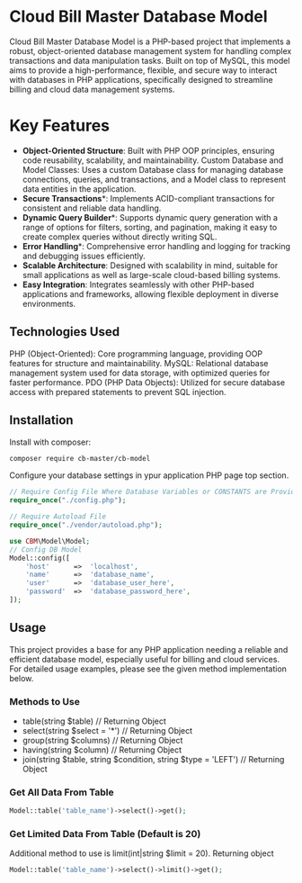# Cloud Bill Master Database Model
Cloud Bill Master Database Model is a PHP-based project that implements a robust, object-oriented database management system for handling complex transactions and data manipulation tasks. Built on top of MySQL, this model aims to provide a high-performance, flexible, and secure way to interact with databases in PHP applications, specifically designed to streamline billing and cloud data management systems.

# Key Features
* <b>Object-Oriented Structure</b>: Built with PHP OOP principles, ensuring code reusability, scalability, and maintainability.
Custom Database and Model Classes: Uses a custom Database class for managing database connections, queries, and transactions, and a Model class to represent data entities in the application.</br>
* <b>Secure Transactions</b>*: Implements ACID-compliant transactions for consistent and reliable data handling.</br>
* <b>Dynamic Query Builder</b>*: Supports dynamic query generation with a range of options for filters, sorting, and pagination, making it easy to create complex queries without directly writing SQL.</br>
* <b>Error Handling</b>*: Comprehensive error handling and logging for tracking and debugging issues efficiently.</br>
* <b>Scalable Architecture</b>: Designed with scalability in mind, suitable for small applications as well as large-scale cloud-based billing systems.</br>
* <b>Easy Integration</b>: Integrates seamlessly with other PHP-based applications and frameworks, allowing flexible deployment in diverse environments.</br>

## Technologies Used
PHP (Object-Oriented): Core programming language, providing OOP features for structure and maintainability.
MySQL: Relational database management system used for data storage, with optimized queries for faster performance.
PDO (PHP Data Objects): Utilized for secure database access with prepared statements to prevent SQL injection.
## Installation
Install with composer:
```bash
composer require cb-master/cb-model
```
Configure your database settings in ypur application PHP page top section.
```php
// Require Config File Where Database Variables or CONSTANTS are Provided
require_once("./config.php");

// Require Autoload File
require_once("./vendor/autoload.php");

use CBM\Model\Model;
// Config DB Model
Model::config([
    'host'      =>  'localhost',
    'name'      =>  'database_name',
    'user'      =>  'database_user_here',
    'password'  =>  'database_password_here',
]);

```
## Usage
This project provides a base for any PHP application needing a reliable and efficient database model, especially useful for billing and cloud services. For detailed usage examples, please see the given method implementation below.

### Methods to Use
* table(string $table) // Returning Object
* select(string $select = '*') // Returning Object
* group(string $columns) // Returning Object
* having(string $column) // Returning Object
* join(string $table, string $condition, string $type = 'LEFT') // Returning Object

### Get All Data From Table
```php
Model::table('table_name')->select()->get();
```

### Get Limited Data From Table (Default is 20)
Additional method to use is limit(int|string $limit = 20). Returning object
```php
Model::table('table_name')->select()->limit()->get();
```